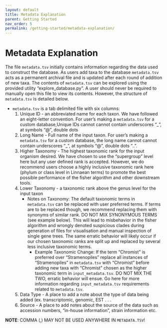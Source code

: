 ```yaml
---
layout: default
title: Metadata Explanation
parent: Getting Started
nav_order: 5
permalink: /getting-started/metadata-explanation/
---
```


# Metadata Explanation

The file `metadata.tsv` initially contains information regarding the data used to construct the database.
As users add taxa to the database `metadata.tsv` acts as a permanent archival file and is updated after each
round of addition of new taxa.
The contents of `metadata.tsv` can be explored using the provided utility “explore_database.py”. A user
should never be required to manually open this file to view its contents. However, the structure of `metadata.tsv`
is detailed below.

- `metadata.tsv` is a tab delimited file with six columns:
  1. Unique ID - an abbreviated name for each taxon. We have followed an eight-letter convention. For user’s making a `metadata.tsv` for a custom database,Unique IDs cannot cannot contain underscores “_”, at symbols “@”, double dots 
  2. Long Name - Full name of the input taxon. For user’s making a `metadata.tsv` for a custom database, the long name cannot cannot contain underscores “_”, at symbols “@”, double dots “..”.
  3. Higher Taxonomy - The highest taxonomic rank for the input organism desired. We have chosen to use the “supergroup” level here but any user defined rank is accepted. However, we do recommend users choose a highly inclusive taxonomic rank here (phylum or class level in Linnaean terms) to promote the best possible performance of the fisher algorithm and other downstream tools.
  4. Lower Taxonomy - a taxonomic rank above the genus level for the input taxon
     - Notes on Taxonomy: The default taxonomic terms in `metadata.tsv` can be replaced with user preferred terms. If terms are to be replaced though, we recommend replacing them with synonyms of similar rank. DO NOT MIX SYNONYMOUS TERMS (see example below). This will lead to misbehavior in the fisher algorithm and wrongly denoted suspicious clades during generation of files for visualisation and manual inspection of single gene trees. The same erratic behavior will likely occur if our chosen taxonomic ranks are split up and replaced by several less inclusive taxonomic terms.
        - Example Taxonomic Change: If the term “Chromist” is preferred over “Stramenopiles”
        replace all instances of “Stramenopiles” in `metadata.tsv` with “Chromist” before adding
        new taxa with “Chromist” chosen as the higher taxonomic term in `input_metadata.tsv`.
        DO NOT MIX THE TWO, erratic behavior will ensue. Go here for more information
        regarding `input_metadata.tsv` requirements related to `metadata.tsv`.
  5. Data Type - A place to add a note about the type of data being added (ex. transcriptomic, genomic, EST . . .
  6. Source - A place to add notes about the source of the data such as accession numbers, “in-house information”, strain information etc.

**NOTE**: COMMA (,) MAY NOT BE USED ANYWHERE IN `METADATA.TSV`!